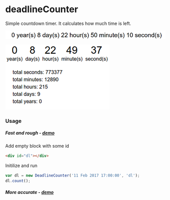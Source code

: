 # deadlineCounter
Simple countdown timer. It calculates how much time is left.


![deadlineCounter example1](https://github.com/beastiedev/deadlineCounter/blob/master/ex1.png "deadlineCounter example1")

![deadlineCounter example2](https://github.com/beastiedev/deadlineCounter/blob/master/ex2.png "deadlineCounter example2")

### Usage

##### Fast and rough - [demo](https://jsfiddle.net/4fjmxw7y/1/)

Add empty block with some id
```html
<div id="dl"></div>
```
Initilize and run

```javascript
var dl = new DeadlineCounter('11 Feb 2017 17:00:00', 'dl');
dl.count();
```

##### More accurate - [demo](https://jsfiddle.net/4fjmxw7y/2/)
